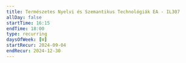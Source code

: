 ```yaml
---
title: Természetes Nyelvi és Szemantikus Technológiák EA - IL307
allDay: false
startTime: 16:15
endTime: 18:00
type: recurring
daysOfWeek: [W]
startRecur: 2024-09-04
endRecur: 2024-12-30
---
```

